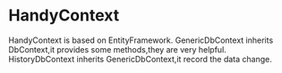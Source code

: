 # HandyContext
HandyContext is based on EntityFramework.
GenericDbContext inherits DbContext,it provides some methods,they are very helpful.
HistoryDbContext inherits GenericDbContext,it record the data change.
